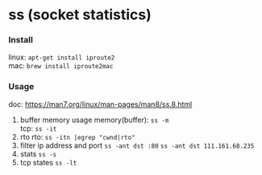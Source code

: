 # ss (socket statistics)
### Install
linux: `apt-get install iproute2`  
mac: `brew install iproute2mac`
### Usage
doc: https://man7.org/linux/man-pages/man8/ss.8.html
1. buffer memory usage
memory(buffer): `ss -m`  
tcp: `ss -it`
2. rto
rto: `ss -itn |egrep "cwnd|rto"`
3. filter ip address and port
`ss -ant dst :80`
`ss -ant dst 111.161.68.235`
4. stats
`ss -s`
5. tcp states
`ss -lt`